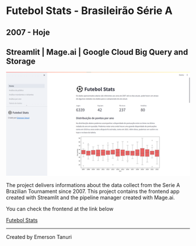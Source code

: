 # Futebol Stats - Brasileirão Série A

## 2007 - Hoje

## Streamlit | Mage.ai | Google Cloud Big Query and Storage

![Futebol Stats - Brasileirão Série A](img/image.png)

The project delivers informations about the data collect from the Serie A Brazilian Tournament since 2007.
This project contains the frontend app created with Streamlit and the pipeline manager created with Mage.ai.

You can check the frontend at the link below

[Futebol Stats](https://futebol-stats.streamlit.app/)

---

Created by Emerson Tanuri
